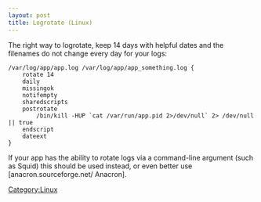 ```yaml
---
layout: post 
title: Logrotate (Linux)
---
```


The right way to logrotate, keep 14 days with helpful dates and the
filenames do not change every day for your logs:

    /var/log/app/app.log /var/log/app/app_something.log {
        rotate 14
        daily
        missingok
        notifempty
        sharedscripts
        postrotate
            /bin/kill -HUP `cat /var/run/app.pid 2>/dev/null` 2> /dev/null || true
        endscript
        dateext
    }

If your app has the ability to rotate logs via a command-line argument
(such as Squid) this should be used instead, or even better use
\[anacron.sourceforge.net/ Anacron\].

[Category:Linux](Category:Linux "wikilink")
